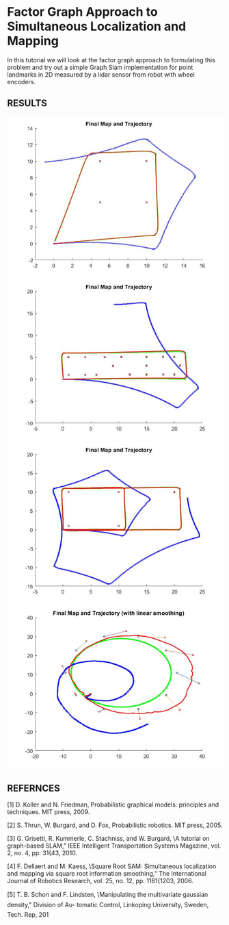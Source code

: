 # Factor Graph Approach to Simultaneous Localization and Mapping
In this tutorial we will look at the factor graph approach to formulating this
problem and try out a simple Graph Slam implementation for point landmarks in
2D measured by a lidar sensor from robot with wheel encoders.

## RESULTS
<img src="PGMGraphSLAM/Plots/Dataset1_Final.jpg"></img> 
<img src="PGMGraphSLAM/Plots/Dataset2_Final.jpg"></img> 
<img src="PGMGraphSLAM/Plots/Dataset3_Final.jpg"></img> 
<img src="PGMGraphSLAM/Plots/Dataset4_Final.jpg"></img> 


## REFERNCES
[1] D. Koller and N. Friedman, Probabilistic graphical models: principles
and techniques. MIT press, 2009.


[2] S. Thrun, W. Burgard, and D. Fox, Probabilistic robotics. MIT press,
2005.


[3] G. Grisetti, R. Kummerle, C. Stachniss, and W. Burgard, \A tutorial
on graph-based SLAM," IEEE Intelligent Transportation Systems Magazine,
vol. 2, no. 4, pp. 31{43, 2010.


[4] F. Dellaert and M. Kaess, \Square Root SAM: Simultaneous localization
and mapping via square root information smoothing," The International
Journal of Robotics Research, vol. 25, no. 12, pp. 1181{1203,
2006.


[5] T. B. Schon and F. Lindsten, \Manipulating the multivariate gaussian
density," Division of Au- tomatic Control, Linkoping University, Sweden,
Tech. Rep, 201
